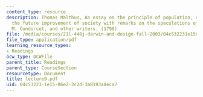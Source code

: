 ```yaml
---
content_type: resource
description: Thomas Malthus, An essay on the principle of population, as it effects
  the future improvement of society with remarks on the speculations of Mr. Godwin,
  M. Condorcet, and other writers. (1798)
file: /media/courses/21l-448j-darwin-and-design-fall-2003/04c532231e1506e23c2d3a8193a8eca7_lecture9.pdf
file_type: application/pdf
learning_resource_types:
- Readings
ocw_type: OCWFile
parent_title: Readings
parent_type: CourseSection
resourcetype: Document
title: lecture9.pdf
uid: 04c53223-1e15-06e2-3c2d-3a8193a8eca7
---
```

